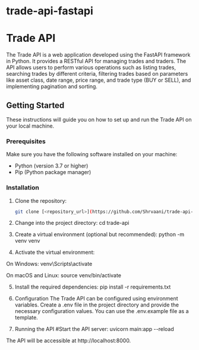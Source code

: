 # trade-api-fastapi
# Trade API

The Trade API is a web application developed using the FastAPI framework in Python. It provides a RESTful API for managing trades and traders. The API allows users to perform various operations such as listing trades, searching trades by different criteria, filtering trades based on parameters like asset class, date range, price range, and trade type (BUY or SELL), and implementing pagination and sorting.

## Getting Started

These instructions will guide you on how to set up and run the Trade API on your local machine.

### Prerequisites

Make sure you have the following software installed on your machine:

- Python (version 3.7 or higher)
- Pip (Python package manager)

### Installation

1. Clone the repository:

   ```bash
   git clone [<repository_url>](https://github.com/Shrvaani/trade-api-fastapi)
2. Change into the project directory:
cd trade-api

3. Create a virtual environment (optional but recommended):
python -m venv venv

4. Activate the virtual environment:

On Windows:
venv\Scripts\activate

On macOS and Linux:
source venv/bin/activate

5. Install the required dependencies:
pip install -r requirements.txt

6. Configuration
The Trade API can be configured using environment variables. Create a .env file in the project directory and provide the necessary configuration values. You can use the .env.example file as a template.

7. Running the API
#Start the API server:
uvicorn main:app --reload

The API will be accessible at http://localhost:8000.
